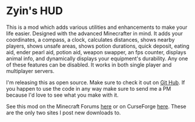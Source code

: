 Zyin's HUD
==============
This is a mod which adds various utilities and enhancements to make your life easier. Designed with the advanced Minecrafter in mind. It adds your coordinates, a compass, a clock, calculates distances, shows nearby players, shows unsafe areas, shows potion durations, quick deposit, eating aid, ender pearl aid, potion aid, weapon swapper, an fps counter, displays animal info, and dynamically displays your equipment's durability. Any one of these features can be disabled. It works in both single player and multiplayer servers.

I'm releasing this as open source. Make sure to check it out on [Git Hub](https://github.com/Zyin055/zyinhud). If you happen to use the code in any way make sure to send me a PM because I'd love to see what you make with it.

See this mod on the Minecraft Forums [here](http://www.minecraftforum.net/topic/1986419-164forgesspsmp-zyins-hud/) or on CurseForge [here](http://minecraft.curseforge.com/mc-mods/zyins-hud/). These are the only two sites I post new downloads to.